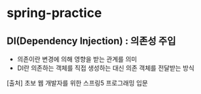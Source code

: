 # spring-practice

## DI(Dependency Injection) : 의존성 주입
- 의존이란 변경에 의해 영향을 받는 관계를 의미
- DI란 의존하는 객체를 직접 생성하는 대신 의존 객체를 전달받는 방식


[출처] 초보 웹 개발자를 위한 스프링5 프로그래밍 입문
